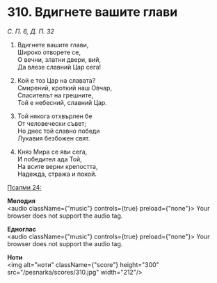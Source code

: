 # 310. Вдигнете вашите глави

_С. П. 6, Д. П. 32_

1. Вдигнете вашите глави,  
Широко отворете се,  
О вечни, златни двери, вий,  
Да влезе славний Цар сега!

2. Кой е тоз Цар на славата?  
Смирений, кроткий наш Овчар,  
Спасителът на грешните,  
Той е небесний, славний Цар.  

3. Той някога отхвърлен бе  
От человечески съвет;  
Но днес той славно победи  
Лукавия безбожен свят.  

4. Княз Мира се яви сега,  
И победител ада Той,  
На всите верни крепостта,  
Надежда, стража и покой.

[Псалми 24:](http://biblia.bg/index.php?k=19&g=24&s=)

**Мелодия**  
<audio className={"music"} controls={true} preload={"none"}>
    <source src="/pesnarka/mp3/310.mp3" type="audio/mpeg"/>
    Your browser does not support the audio tag.
</audio>

**Едноглас**  
<audio className={"music"} controls={true} preload={"none"}>
    <source src="/pesnarka/transp/310.mp3" type="audio/mpeg"/>
    Your browser does not support the audio tag.
</audio>

**Ноти**  
<img alt="ноти" className={"score"} height="300" src="/pesnarka/scores/310.jpg" width="212"/>
